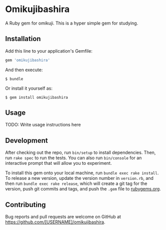 # Omikujibashira

A Ruby gem for omikuji.
This is a hyper simple gem for studying.

## Installation

Add this line to your application's Gemfile:

```ruby
gem 'omikujibashira'
```

And then execute:

    $ bundle

Or install it yourself as:

    $ gem install omikujibashira

## Usage

TODO: Write usage instructions here

## Development

After checking out the repo, run `bin/setup` to install dependencies. Then, run `rake spec` to run the tests. You can also run `bin/console` for an interactive prompt that will allow you to experiment.

To install this gem onto your local machine, run `bundle exec rake install`. To release a new version, update the version number in `version.rb`, and then run `bundle exec rake release`, which will create a git tag for the version, push git commits and tags, and push the `.gem` file to [rubygems.org](https://rubygems.org).

## Contributing

Bug reports and pull requests are welcome on GitHub at https://github.com/[USERNAME]/omikujibashira.

